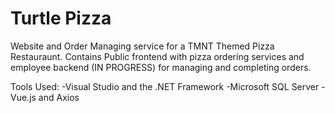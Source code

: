 # Turtle Pizza

Website and Order Managing service for a TMNT Themed Pizza Restauraunt. Contains Public frontend with pizza ordering services and employee backend (IN PROGRESS) for managing and completing orders.

Tools Used: 
-Visual Studio and the .NET Framework
-Microsoft SQL Server
-Vue.js and Axios
